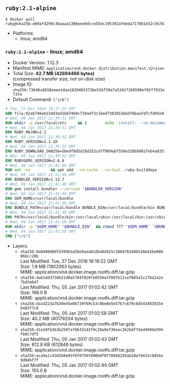 ## `ruby:2.1-alpine`

```console
$ docker pull ruby@sha256:e89af4299c3baaaa1386eee9dcce55dc195392afdeda717061e52c567b307fec
```

-	Platforms:
	-	linux; amd64

### `ruby:2.1-alpine` - linux; amd64

-	Docker Version: 1.12.3
-	Manifest MIME: `application/vnd.docker.distribution.manifest.v2+json`
-	Total Size: **42.7 MB (42694466 bytes)**  
	(compressed transfer size, not on-disk size)
-	Image ID: `sha256:73648c6818eeee1daa18204033736e516f39a7a53417268598ef02ff933ef3f4`
-	Default Command: `["irb"]`

```dockerfile
# Tue, 27 Dec 2016 18:17:25 GMT
ADD file:92ab746eb22dd3ed2b87469c719adf3c1bed7302653bbd76baafd7cfd95e911e in / 
# Wed, 04 Jan 2017 21:39:31 GMT
RUN mkdir -p /usr/local/etc 	&& { 		echo 'install: --no-document'; 		echo 'update: --no-document'; 	} >> /usr/local/etc/gemrc
# Wed, 04 Jan 2017 21:39:31 GMT
ENV RUBY_MAJOR=2.1
# Wed, 04 Jan 2017 21:39:32 GMT
ENV RUBY_VERSION=2.1.10
# Wed, 04 Jan 2017 21:39:32 GMT
ENV RUBY_DOWNLOAD_SHA256=5be9f8d5d29d252cd7f969ab7550e31bbb001feb4a83532301c0dd3b5006e148
# Wed, 04 Jan 2017 21:39:32 GMT
ENV RUBYGEMS_VERSION=2.6.8
# Wed, 04 Jan 2017 21:41:46 GMT
RUN set -ex 		&& apk add --no-cache --virtual .ruby-builddeps 		autoconf 		bison 		bzip2 		bzip2-dev 		ca-certificates 		coreutils 		gcc 		gdbm-dev 		glib-dev 		libc-dev 		libffi-dev 		libxml2-dev 		libxslt-dev 		linux-headers 		make 		ncurses-dev 		openssl 		openssl-dev 		procps 		readline-dev 		ruby 		tar 		yaml-dev 		zlib-dev 		xz 		&& wget -O ruby.tar.xz "https://cache.ruby-lang.org/pub/ruby/${RUBY_MAJOR%-rc}/ruby-$RUBY_VERSION.tar.xz" 	&& echo "$RUBY_DOWNLOAD_SHA256 *ruby.tar.xz" | sha256sum -c - 		&& mkdir -p /usr/src/ruby 	&& tar -xJf ruby.tar.xz -C /usr/src/ruby --strip-components=1 	&& rm ruby.tar.xz 		&& cd /usr/src/ruby 		&& { 		echo '#define ENABLE_PATH_CHECK 0'; 		echo; 		cat file.c; 	} > file.c.new 	&& mv file.c.new file.c 		&& autoconf 	&& ac_cv_func_isnan=yes ac_cv_func_isinf=yes 		./configure --disable-install-doc --enable-shared 	&& make -j"$(getconf _NPROCESSORS_ONLN)" 	&& make install 		&& runDeps="$( 		scanelf --needed --nobanner --recursive /usr/local 			| awk '{ gsub(/,/, "\nso:", $2); print "so:" $2 }' 			| sort -u 			| xargs -r apk info --installed 			| sort -u 	)" 	&& apk add --virtual .ruby-rundeps $runDeps 		bzip2 		ca-certificates 		libffi-dev 		openssl-dev 		yaml-dev 		procps 		zlib-dev 	&& apk del .ruby-builddeps 	&& cd / 	&& rm -r /usr/src/ruby 		&& gem update --system "$RUBYGEMS_VERSION"
# Wed, 04 Jan 2017 21:41:46 GMT
ENV BUNDLER_VERSION=1.13.7
# Wed, 04 Jan 2017 21:41:48 GMT
RUN gem install bundler --version "$BUNDLER_VERSION"
# Wed, 04 Jan 2017 21:41:48 GMT
ENV GEM_HOME=/usr/local/bundle
# Wed, 04 Jan 2017 21:41:48 GMT
ENV BUNDLE_PATH=/usr/local/bundle BUNDLE_BIN=/usr/local/bundle/bin BUNDLE_SILENCE_ROOT_WARNING=1 BUNDLE_APP_CONFIG=/usr/local/bundle
# Wed, 04 Jan 2017 21:41:49 GMT
ENV PATH=/usr/local/bundle/bin:/usr/local/sbin:/usr/local/bin:/usr/sbin:/usr/bin:/sbin:/bin
# Wed, 04 Jan 2017 21:41:50 GMT
RUN mkdir -p "$GEM_HOME" "$BUNDLE_BIN" 	&& chmod 777 "$GEM_HOME" "$BUNDLE_BIN"
# Wed, 04 Jan 2017 21:41:50 GMT
CMD ["irb"]
```

-	Layers:
	-	`sha256:0a8490d0dfd399b3a50e9aaa81dba0d425c3868762d46526b41be00886bcc28b`  
		Last Modified: Tue, 27 Dec 2016 18:19:22 GMT  
		Size: 1.9 MB (1902063 bytes)  
		MIME: application/vnd.docker.image.rootfs.diff.tar.gzip
	-	`sha256:4a61dd3738b21d0a5784f929fe8556e5f097b12cef085d1c27ba2a2a7bd3a64f`  
		Last Modified: Thu, 05 Jan 2017 01:02:42 GMT  
		Size: 196.0 B  
		MIME: application/vnd.docker.image.rootfs.diff.tar.gzip
	-	`sha256:da1d223a7b30e45e0b730f69c53c8be8e5e57b7c679c8d5434839154b483f7c8`  
		Last Modified: Thu, 05 Jan 2017 01:02:58 GMT  
		Size: 40.2 MB (40179204 bytes)  
		MIME: application/vnd.docker.image.rootfs.diff.tar.gzip
	-	`sha256:41e3dfb3b3b250fa76633143f9c20a8ef36eec3b2bdf7dad4694e594fb0c7df5`  
		Last Modified: Thu, 05 Jan 2017 01:02:43 GMT  
		Size: 612.8 KB (612848 bytes)  
		MIME: application/vnd.docker.image.rootfs.diff.tar.gzip
	-	`sha256:eca9a1c4385b0e03f6f0750f890b0f077894d295ab28efd415c9d54a9d84bf7f`  
		Last Modified: Thu, 05 Jan 2017 01:02:44 GMT  
		Size: 155.0 B  
		MIME: application/vnd.docker.image.rootfs.diff.tar.gzip
